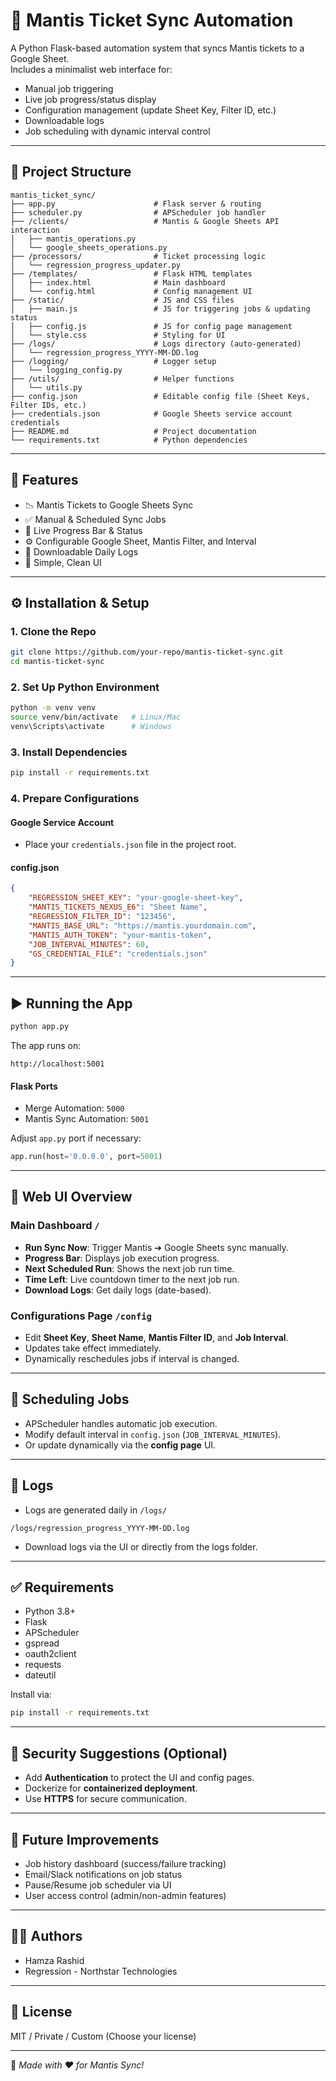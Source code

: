 # 🐛 Mantis Ticket Sync Automation

A Python Flask-based automation system that syncs Mantis tickets to a Google Sheet.\
Includes a minimalist web interface for:

- Manual job triggering
- Live job progress/status display
- Configuration management (update Sheet Key, Filter ID, etc.)
- Downloadable logs
- Job scheduling with dynamic interval control

---

## 📂 Project Structure

```
mantis_ticket_sync/
├── app.py                      # Flask server & routing
├── scheduler.py                # APScheduler job handler
├── /clients/                   # Mantis & Google Sheets API interaction
│   ├── mantis_operations.py
│   └── google_sheets_operations.py
├── /processors/                # Ticket processing logic
│   └── regression_progress_updater.py
├── /templates/                 # Flask HTML templates
│   ├── index.html              # Main dashboard
│   └── config.html             # Config management UI
├── /static/                    # JS and CSS files
│   ├── main.js                 # JS for triggering jobs & updating status
│   ├── config.js               # JS for config page management
│   └── style.css               # Styling for UI
├── /logs/                      # Logs directory (auto-generated)
│   └── regression_progress_YYYY-MM-DD.log
├── /logging/                   # Logger setup
│   └── logging_config.py
├── /utils/                     # Helper functions
│   └── utils.py
├── config.json                 # Editable config file (Sheet Keys, Filter IDs, etc.)
├── credentials.json            # Google Sheets service account credentials
├── README.md                   # Project documentation
└── requirements.txt            # Python dependencies
```

---

## 🚀 Features

- 📉 Mantis Tickets to Google Sheets Sync
- ✅ Manual & Scheduled Sync Jobs
- 🔹 Live Progress Bar & Status
- ⚙️ Configurable Google Sheet, Mantis Filter, and Interval
- 📄 Downloadable Daily Logs
- 🔄 Simple, Clean UI

---

## ⚙️ Installation & Setup

### 1. Clone the Repo

```bash
git clone https://github.com/your-repo/mantis-ticket-sync.git
cd mantis-ticket-sync
```

### 2. Set Up Python Environment

```bash
python -m venv venv
source venv/bin/activate   # Linux/Mac
venv\Scripts\activate      # Windows
```

### 3. Install Dependencies

```bash
pip install -r requirements.txt
```

### 4. Prepare Configurations

#### Google Service Account

- Place your `credentials.json` file in the project root.

#### config.json

```json
{
    "REGRESSION_SHEET_KEY": "your-google-sheet-key",
    "MANTIS_TICKETS_NEXUS_E6": "Sheet Name",
    "REGRESSION_FILTER_ID": "123456",
    "MANTIS_BASE_URL": "https://mantis.yourdomain.com",
    "MANTIS_AUTH_TOKEN": "your-mantis-token",
    "JOB_INTERVAL_MINUTES": 60,
    "GS_CREDENTIAL_FILE": "credentials.json"
}
```

---

## ▶️ Running the App

```bash
python app.py
```

The app runs on:

```
http://localhost:5001
```

#### Flask Ports

- Merge Automation: `5000`
- Mantis Sync Automation: `5001`

Adjust `app.py` port if necessary:

```python
app.run(host='0.0.0.0', port=5001)
```

---

## 🔢 Web UI Overview

### Main Dashboard `/`

- **Run Sync Now**: Trigger Mantis ➔ Google Sheets sync manually.
- **Progress Bar**: Displays job execution progress.
- **Next Scheduled Run**: Shows the next job run time.
- **Time Left**: Live countdown timer to the next job run.
- **Download Logs**: Get daily logs (date-based).

### Configurations Page `/config`

- Edit **Sheet Key**, **Sheet Name**, **Mantis Filter ID**, and **Job Interval**.
- Updates take effect immediately.
- Dynamically reschedules jobs if interval is changed.

---

## 🔄 Scheduling Jobs

- APScheduler handles automatic job execution.
- Modify default interval in `config.json` (`JOB_INTERVAL_MINUTES`).
- Or update dynamically via the **config page** UI.

---

## 📃 Logs

- Logs are generated daily in `/logs/`

```
/logs/regression_progress_YYYY-MM-DD.log
```

- Download logs via the UI or directly from the logs folder.

---

## ✅ Requirements

- Python 3.8+
- Flask
- APScheduler
- gspread
- oauth2client
- requests
- dateutil

Install via:

```bash
pip install -r requirements.txt
```

---

## 🔐 Security Suggestions (Optional)

- Add **Authentication** to protect the UI and config pages.
- Dockerize for **containerized deployment**.
- Use **HTTPS** for secure communication.

---

## 🔧 Future Improvements

- Job history dashboard (success/failure tracking)
- Email/Slack notifications on job status
- Pause/Resume job scheduler via UI
- User access control (admin/non-admin features)

---

## 👨‍💻 Authors

- Hamza Rashid
- Regression - Northstar Technologies

---

## 📄 License

MIT / Private / Custom (Choose your license)

---

🔹 *Made with ❤️ for Mantis Sync!*
